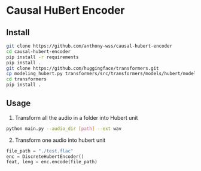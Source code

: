 # Causal HuBert Encoder

## Install

```bash
git clone https://github.com/anthony-wss/causal-hubert-encoder
cd causal-hubert-encoder
pip install -r requirements
pip install .
git clone https://github.com/huggingface/transformers.git
cp modeling_hubert.py transformers/src/transformers/models/hubert/modeling_hubert.py 
cd transformers
pip install .
```

## Usage

1. Transform all the audio in a folder into Hubert unit

```bash
python main.py --audio_dir [path] --ext wav
```

2. Transform one audio into hubert unit

```python
file_path = "./test.flac"
enc = DiscreteHubertEncoder()
feat, leng = enc.encode(file_path)
```

